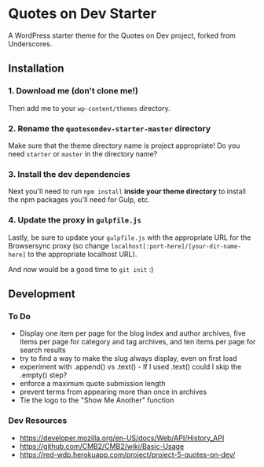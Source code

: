 # Quotes on Dev Starter

A WordPress starter theme for the Quotes on Dev project, forked from Underscores.

## Installation

### 1. Download me (don't clone me!)

Then add me to your `wp-content/themes` directory.

### 2. Rename the `quotesondev-starter-master` directory

Make sure that the theme directory name is project appropriate! Do you need `starter` or `master` in the directory name?

### 3. Install the dev dependencies

Next you'll need to run `npm install` **inside your theme directory** to install the npm packages you'll need for Gulp, etc.

### 4. Update the proxy in `gulpfile.js`

Lastly, be sure to update your `gulpfile.js` with the appropriate URL for the Browsersync proxy (so change `localhost[:port-here]/[your-dir-name-here]` to the appropriate localhost URL).

And now would be a good time to `git init` :)


## Development

### To Do

- Display one item per page for the blog index and author archives, five items per page for category and tag archives, and ten items per page for search results
- try to find a way to make the slug always display, even on first load
- experiment with .append() vs .text() - If I used .text() could I skip the .empty() step?
- enforce a maximum quote submission length
- prevent terms from appearing more than once in archives
- Tie the logo to the "Show Me Another" function


### Dev Resources

- https://developer.mozilla.org/en-US/docs/Web/API/History_API
- https://github.com/CMB2/CMB2/wiki/Basic-Usage
- https://red-wdp.herokuapp.com/project/project-5-quotes-on-dev/
